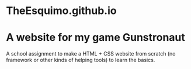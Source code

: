 # TheEsquimo.github.io
# A website for my game Gunstronaut
A school assignment to make a HTML + CSS website from scratch (no framework or other kinds of helping tools) to learn the basics.
